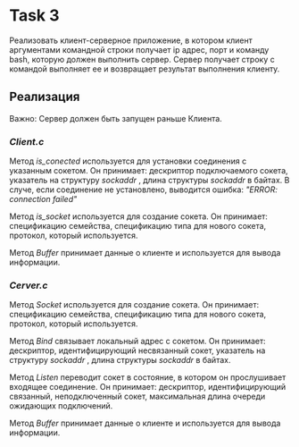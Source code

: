 # Task 3

Реализовать клиент-серверное приложение, в котором клиент аргументами командной строки получает ip адрес, порт и команду bash, которую должен выполнить сервер. Сервер получает строку с командой выполняет ее и возвращает результат выполнения клиенту.

## Реализация
Важно: Сервер должен быть запущен раньше Клиента.


### _Client.c_

Метод _is_conected_ используется для установки соединения с указанным сокетом. Он принимает: дескриптор подключаемого сокета, указатель на структуру _sockaddr_ , длина структуры _sockaddr_ в байтах.
В случе, если соединение не установлено, выводится ошибка: _"ERROR: connection failed"_

Метод _is_socket_ используется для создание сокета. Он принимает: спецификацию семейства, спецификацию типа для нового сокета, протокол, который используется.

Метод _Buffer_ принимает данные о клиенте и используется для вывода информации. 

### _Сerver.c_

Метод _Socket_ используется для создание сокета. Он принимает: спецификацию семейства, спецификацию типа для нового сокета, протокол, который используется.

Метод  _Bind_ связывает локальный адрес с сокетом. Он принимает: дескриптор, идентифицирующий несвязанный сокет, указатель на структуру _sockaddr_ , длина структуры _sockaddr_ в байтах.

Метод _Listen_ переводит сокет в состояние, в котором он прослушивает входящее соединение. Он принимает: дескриптор, идентифицирующий связанный, неподключенный сокет, максимальная длина очереди ожидающих подключений.

Метод _Buffer_ принимает данные о клиенте и используется для вывода информации. 
